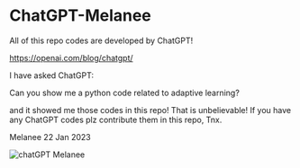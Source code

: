 # ChatGPT-Melanee

All of this repo codes are developed by ChatGPT!

https://openai.com/blog/chatgpt/


I have asked ChatGPT: 

Can you show me a python code related to adaptive learning?

and it showed me those codes in this repo! That is unbelievable! 
If you have any ChatGPT codes plz contribute them in this repo, Tnx.


Melanee
22 Jan 2023


![chatGPT Melanee](https://user-images.githubusercontent.com/74653444/213935546-044db5c2-9e66-45f0-b176-90b49a8031d3.jpg)
